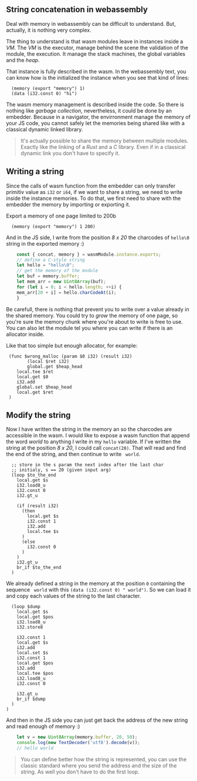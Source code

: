 ## String concatenation in webassembly

Deal with memory in webassembly can be difficult to understand. But, actually,
it is nothing very complex.

The thing to understand is that wasm modules leave in instances inside a *VM*.
The *VM* is the executor, manage behind the scene the validation of the module, the
execution. It manage the stack machines, the global variables and the *heap*.

That instance is fully described in the wasm. In the webassembly text, you
can know how is the initialized the instance when you see
that kind of lines:

```wat
  (memory (export "memory") 1)
  (data (i32.const 0) "hi")
```

The wasm memory management is described inside the code. So there is nothing like
*garbage collection*, nevertheless, it could be done by an embedder. Because
in a navigator, the envirronment manage the memory of your JS code, you cannot
safely let the memories being shared like with a classical dynamic linked library.

> It's actually possible to share the memory between multiple modules. Exactly
> like the linking of a *Rust* and a *C* library. Even if in a classical dynamic
> link you don't have to specify it.

## Writing a string

Since the calls of wasm function from the embedder can only transfer primitiv
value as `i32` or `i64`, if we want to share a string, we need to write inside
the instance memories. To do that, we first need to share with the embedder the
memory by importing or exporting it.

Export a memory of one page limited to 200b

```wat
  (memory (export "memory") 1 200)
```

And in the JS side, I write from the position *8 x 20* the charcodes
of `hello\0` string in the exported memory :)

```js
    const { concat, memory } = wasmModule.instance.exports;
    // define a C-style string
    let hello = "hello\0";
    // get the memory of the module
    let buf = memory.buffer;
    let mem_arr = new Uint8Array(buf);
    for (let i = 0; i < hello.length; ++i) {
	mem_arr[20 + i] = hello.charCodeAt(i);
    }
```

Be carefull, there is nothing that prevent you to write over a value already in
the shared memory. You could try to *grow* the memory of one page, so you're sure
the memory chunk where you're about to write is free to use. You can also let
the module tel you where you can write if there is an allocator inside.

Like that too simple but enough allocator, for example:

```wat
 (func $wrong_malloc (param $0 i32) (result i32)
        (local $ret i32)
        global.get $heap_head
	local.tee $ret
	local.get $0
	i32.add
	global.set $heap_head
	local.get $ret
 )
```

## Modify the string

Now I have written the string in the memory an so the charcodes are accessible in
the wasm. I would like to expose a wasm function that append the word *world* to
anything I write in my `hello` variable. If I've written the string at the position
*8 x 20*, I could call `concat(20)`. That will read and find the end of the string,
and then continue to write ` world`.

```wasm
  ;; store in the s param the next index after the last char
  ;; initialy, s == 20 (given input arg)
  (loop $to_the_end
    local.get $s
    i32.load8_u
    i32.const 0
    i32.gt_u

    (if (result i32)
      (then
        local.get $s
        i32.const 1
        i32.add
        local.tee $s
      )
      (else
        i32.const 0
      )
    )
    i32.gt_u
    br_if $to_the_end
  )
```

We already defined a string in the memory at the position `0` containing the sequence ` world` with this `(data (i32.const 0) " world")`. So we can load it and copy each values of the string to the last character.

```wat
  (loop $dump
    local.get $s
    local.get $pos
    i32.load8_u
    i32.store8

    i32.const 1
    local.get $s
    i32.add
    local.set $s
    i32.const 1
    local.get $pos
    i32.add
    local.tee $pos
    i32.load8_u
    i32.const 0

    i32.gt_u
    br_if $dump
  )
)
```

And then in the JS side you can just get back the address of the new string and read
enough of memory :)

```js
    let v = new Uint8Array(memory.buffer, 20, 50);
    console.log(new TextDecoder('utf8').decode(v));
    // hello world
```

> You can define better how the string is represented, you can use the classic
> standard where you send the address and the size of the string. As well you don't
> have to do the first loop.

